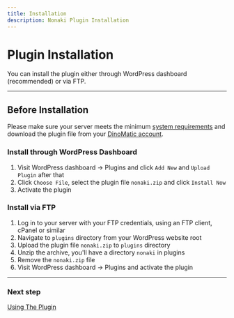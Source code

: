 ```yaml
---
title: Installation
description: Nonaki Plugin Installation
---
```


# Plugin Installation

You can install the plugin either through WordPress dashboard (recommended) or via FTP.

---

## Before Installation

Please make sure your server meets the minimum [system requirements](/docs/nonaki/) and download the plugin file from your [DinoMatic account](https://dinomatic.com/account).

### Install through WordPress Dashboard

1. Visit WordPress dashboard &#8594; Plugins and click `Add New` and `Upload Plugin` after that
2. Click `Choose File`, select the plugin file `nonaki.zip` and click `Install Now`
3. Activate the plugin

### Install via FTP

1. Log in to your server with your FTP credentials, using an FTP client, cPanel or similar
2. Navigate to `plugins` directory from your WordPress website root
3. Upload the plugin file `nonaki.zip` to `plugins` directory
4. Unzip the archive, you'll have a directory `nonaki` in plugins
5. Remove the `nonaki.zip` file
6. Visit WordPress dashboard &#8594; Plugins and activate the plugin

---

### Next step

[Using The Plugin](/docs/nonaki/using-plugin/)
